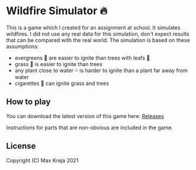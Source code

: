 # Wildfire Simulator 🔥

This is a game which I created for an assignment at school. It simulates wildfires. I did not use any real data for this simulation, don't expect results that can be compared with the real world. The simulation is based on these assumptions:

- evergreens 🌲 are easier to ignite than trees with leafs 🌳
- grass 🌿 is easier to ignite than trees
- any plant close to water 💦 is harder to ignite than a plant far away from water
- cigarettes 🚬 can ignite grass and trees

## How to play

You can download the latest version of this game here: [Releases](https://github.com/maxkreja/Wildfire/releases)

Instructions for parts that are non-obvious are included in the game.

## License

Copyright (C) Max Kreja 2021
